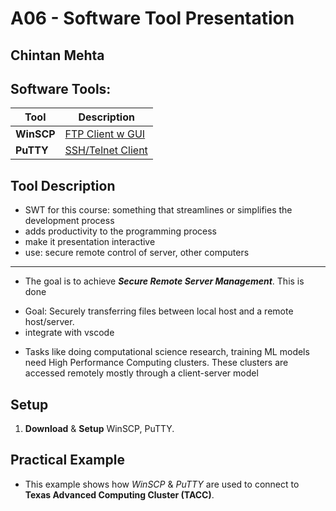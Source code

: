 # A06 - Software Tool Presentation
## Chintan Mehta

## Software Tools:

| Tool  | Description        |
| -------- | ------------------------------- |
|  **WinSCP**  | [FTP Client w GUI](https://winscp.net/eng/docs/feature_index) |
|  **PuTTY**  | [SSH/Telnet Client](https://www.putty.org/)  |

## Tool Description

* SWT for this course: something that streamlines or simplifies the development process
* adds productivity to the programming process
* make it presentation interactive
* use: secure remote control of server, other computers

---

* The goal is to achieve **_Secure Remote Server Management_**. This is done

- Goal: Securely transferring files between local host and a remote host/server.
- integrate with vscode

* Tasks like doing computational science research, training ML models need High Performance Computing clusters. These clusters are accessed remotely mostly through a client-server model

## Setup
1. **Download** & **Setup** WinSCP, PuTTY.

## Practical Example

* This example shows how _WinSCP_ & _PuTTY_ are used to connect to **Texas Advanced Computing Cluster (TACC)**.

